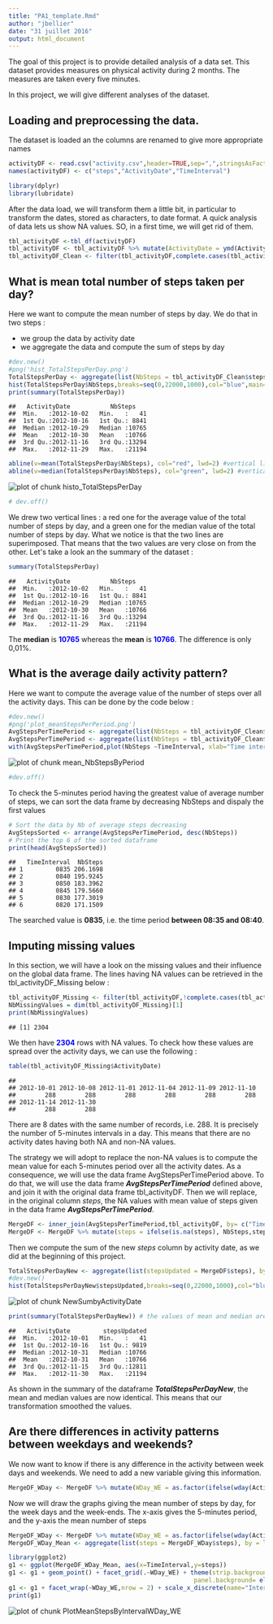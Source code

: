 ```yaml
---
title: "PA1_template.Rmd"
author: "jbellier"
date: "31 juillet 2016"
output: html_document
---
```





The goal of this project is to provide detailed analysis of a data set. This dataset provides measures on physical activity during 2 months. The measures are taken every five minutes. 

In this project, we will give different analyses of the dataset. 

## Loading and preprocessing the data. 

The dataset is loaded an the columns are renamed to give more appropriate names


```r
activityDF <- read.csv("activity.csv",header=TRUE,sep=",",stringsAsFactors = FALSE)
names(activityDF) <- c("steps","ActivityDate","TimeInterval")
```



```r
library(dplyr)
library(lubridate)
```

After the data load, we will transform them a little bit, in particular to transform the dates, stored as characters, to date format.
A quick analysis of data lets us show NA values. SO, in a first time, we will get rid of them.


```r
tbl_activityDF <-tbl_df(activityDF)
tbl_activityDF <- tbl_activityDF %>% mutate(ActivityDate = ymd(ActivityDate), TimeInterval=sprintf("%04d",TimeInterval))
tbl_activityDF_Clean <- filter(tbl_activityDF,complete.cases(tbl_activityDF))
```

## What is mean total number of steps taken per day?

Here we want to compute the mean number of steps by day. We do that in two steps :

 * we group the data by activity date
 * we aggregate the data and compute the sum of steps by day


```r
#dev.new()
#png('hist_TotalStepsPerDay.png')
TotalStepsPerDay <- aggregate(list(NbSteps = tbl_activityDF_Clean$steps), by = list(ActivityDate=tbl_activityDF_Clean$ActivityDate),FUN = sum)
hist(TotalStepsPerDay$NbSteps,breaks=seq(0,22000,1000),col="blue",main="Histogram for total number of steps by date", xlab="Nb of steps")
print(summary(TotalStepsPerDay))
```

```
##   ActivityDate           NbSteps     
##  Min.   :2012-10-02   Min.   :   41  
##  1st Qu.:2012-10-16   1st Qu.: 8841  
##  Median :2012-10-29   Median :10765  
##  Mean   :2012-10-30   Mean   :10766  
##  3rd Qu.:2012-11-16   3rd Qu.:13294  
##  Max.   :2012-11-29   Max.   :21194
```

```r
abline(v=mean(TotalStepsPerDay$NbSteps), col="red", lwd=2) #vertical line for mean value
abline(v=median(TotalStepsPerDay$NbSteps), col="green", lwd=2) #vertical line for median value
```

![plot of chunk histo_TotalStepsPerDay](figure/histo_TotalStepsPerDay-1.png)

```r
# dev.off()
```

We drew two vertical lines : a red one for the average value of the total number of steps by day, and a green one for the median value of the total number of steps by day. 
What we notice is that the two lines are superimposed. That means that the two values are very close on from the other. Let's take a look an the summary of the dataset :


```r
summary(TotalStepsPerDay)
```

```
##   ActivityDate           NbSteps     
##  Min.   :2012-10-02   Min.   :   41  
##  1st Qu.:2012-10-16   1st Qu.: 8841  
##  Median :2012-10-29   Median :10765  
##  Mean   :2012-10-30   Mean   :10766  
##  3rd Qu.:2012-11-16   3rd Qu.:13294  
##  Max.   :2012-11-29   Max.   :21194
```
The **median** is <span style="color:blue">**10765**</span> whereas the **mean** is  <span style="color:blue">**10766**</span>. The difference is only 0,01%. 

## What is the average daily activity pattern?
Here we want to compute the average value of the number of steps over all the activity days. This can be done by the code below :


```r
#dev.new()
#png('plot_meanStepsPerPeriod.png')
AvgStepsPerTimePeriod <- aggregate(list(NbSteps = tbl_activityDF_Clean$steps), by = list(TimeInterval=tbl_activityDF_Clean$TimeInterval),FUN = mean)
AvgStepsPerTimePeriod <- aggregate(list(NbSteps = tbl_activityDF_Clean$steps), by = list(TimeInterval=tbl_activityDF_Clean$TimeInterval),FUN = mean)
with(AvgStepsPerTimePeriod,plot(NbSteps ~TimeInterval, xlab="Time interval", ylab="Nb of steps", type="l", main="total number of steps across day time"))
```

![plot of chunk mean_NbStepsByPeriod](figure/mean_NbStepsByPeriod-1.png)

```r
#dev.off()
```

To check the 5-minutes period having the greatest value of average number of steps, we can sort the data frame by decreasing NbSteps and dispaly the first values


```r
# Sort the data by Nb of average steps decreasing
AvgStepsSorted <- arrange(AvgStepsPerTimePeriod, desc(NbSteps))
# Print the top 6 of the sorted dataframe
print(head(AvgStepsSorted))
```

```
##   TimeInterval  NbSteps
## 1         0835 206.1698
## 2         0840 195.9245
## 3         0850 183.3962
## 4         0845 179.5660
## 5         0830 177.3019
## 6         0820 171.1509
```

The searched value is **0835**, i.e. the time period **between 08:35 and 08:40**.

## Imputing missing values

In this section, we will have a look on the missing values and their influence on the global data frame. The lines having NA values can be retrieved in the tbl_activityDF_Missing below :


```r
tbl_activityDF_Missing <- filter(tbl_activityDF,!complete.cases(tbl_activityDF))
NbMissingValues = dim(tbl_activityDF_Missing)[1] 
print(NbMissingValues)
```

```
## [1] 2304
```

We then have <span style="color:blue">**2304**</span> rows with NA values. To check how these values are spread over the activity days, we can use the following :


```r
table(tbl_activityDF_Missing$ActivityDate)
```

```
## 
## 2012-10-01 2012-10-08 2012-11-01 2012-11-04 2012-11-09 2012-11-10 
##        288        288        288        288        288        288 
## 2012-11-14 2012-11-30 
##        288        288
```

There are 8 dates with the same number of records, i.e. 288. It is precisely the number of 5-minutes intervals in a day. This means that there are no activity dates having both NA and non-NA values. 

The strategy we will adopt to replace the non-NA values is to compute the mean value for each 5-minutes period over all the activity dates. As a consequence, we will use the data frame AvgStepsPerTimePeriod above.
To do that, we will use the data frame ***AvgStepsPerTimePeriod*** defined above, and join it with the original data frame tbl_activityDF. Then we will replace, in the original column *steps*, the NA values with mean value of steps given in the  data frame ***AvgStepsPerTimePeriod***. 


```r
MergeDF <- inner_join(AvgStepsPerTimePeriod,tbl_activityDF, by= c("TimeInterval"))
MergeDF <- MergeDF %>% mutate(steps = ifelse(is.na(steps), NbSteps,steps))
```

Then we compute the sum of the new *steps* column by activity date, as we did at the beginning of this project. 


```r
TotalStepsPerDayNew <- aggregate(list(stepsUpdated = MergeDF$steps), by = list(ActivityDate=MergeDF$ActivityDate),FUN = sum)
#dev.new()
hist(TotalStepsPerDayNew$stepsUpdated,breaks=seq(0,22000,1000),col="blue",main="Histogram for total number of steps by date", xlab="Nb of steps")
```

![plot of chunk NewSumbyActivityDate](figure/NewSumbyActivityDate-1.png)

```r
print(summary(TotalStepsPerDayNew)) # the values of mean and median are equal 
```

```
##   ActivityDate         stepsUpdated  
##  Min.   :2012-10-01   Min.   :   41  
##  1st Qu.:2012-10-16   1st Qu.: 9819  
##  Median :2012-10-31   Median :10766  
##  Mean   :2012-10-31   Mean   :10766  
##  3rd Qu.:2012-11-15   3rd Qu.:12811  
##  Max.   :2012-11-30   Max.   :21194
```

As shown in the summary of the dataframe ***TotalStepsPerDayNew***, the mean and median values are now identical. This means that our transformation smoothed the values. 

## Are there differences in activity patterns between weekdays and weekends?

We now want to know if there is any difference in the activity between week days and weekends. We need to add a new variable giving this information.


```r
MergeDF_WDay <- MergeDF %>% mutate(WDay_WE = as.factor(ifelse(wday(ActivityDate) %in% c(1,7),"Week-End","WeekDay")))
```

Now we will draw the graphs giving the mean number of steps by day, for the week days and the week-ends.
The x-axis gives the 5-minutes period, and the y-axis the mean number of steps


```r
MergeDF_WDay <- MergeDF %>% mutate(WDay_WE = as.factor(ifelse(wday(ActivityDate) %in% c(1,7),"Week-End","WeekDay")))
MergeDF_WDay_Mean <- aggregate(list(steps = MergeDF_WDay$steps), by = list(WDay_WE =MergeDF_WDay$WDay_WE,TimeInterval=MergeDF_WDay$TimeInterval),FUN = mean)
```



```r
library(ggplot2)
g1 <- ggplot(MergeDF_WDay_Mean, aes(x=TimeInterval,y=steps))
g1 <- g1 + geom_point() + facet_grid(.~WDay_WE) + theme(strip.background = element_rect(colour="black", fill="BlanchedAlmond", size=1.5, linetype="solid"),
												   panel.background= element_rect(fill="white", linetype="solid",colour="black")) 
g1 <- g1 + facet_wrap(~WDay_WE,nrow = 2) + scale_x_discrete(name="Interval", breaks = c(0,500,1000,1500,2000,2500),labels = c(0,500,1000,1500,2000,2500))
print(g1)
```

![plot of chunk PlotMeanStepsByIntervalWDay_WE](figure/PlotMeanStepsByIntervalWDay_WE-1.png)
